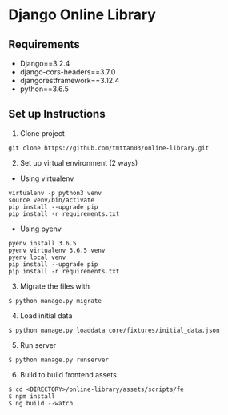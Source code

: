 # Django Online Library

## Requirements
- Django==3.2.4
- django-cors-headers==3.7.0
- djangorestframework==3.12.4
- python==3.6.5

## Set up Instructions
1. Clone project
```
git clone https://github.com/tmttan03/online-library.git
```

2. Set up virtual environment (2 ways)
- Using virtualenv
```
virtualenv -p python3 venv
source venv/bin/activate
pip install --upgrade pip
pip install -r requirements.txt
```
- Using pyenv
```
pyenv install 3.6.5
pyenv virtualenv 3.6.5 venv
pyenv local venv
pip install --upgrade pip
pip install -r requirements.txt
```

3. Migrate the files with
```
$ python manage.py migrate
```

4. Load initial data
```
$ python manage.py loaddata core/fixtures/initial_data.json
```

5. Run server
```
$ python manage.py runserver
```

6. Build to build frontend assets
```
$ cd <DIRECTORY>/online-library/assets/scripts/fe
$ npm install
$ ng build --watch
```